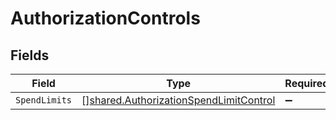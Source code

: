 # AuthorizationControls


## Fields

| Field                                                                                                   | Type                                                                                                    | Required                                                                                                | Description                                                                                             | Example                                                                                                 |
| ------------------------------------------------------------------------------------------------------- | ------------------------------------------------------------------------------------------------------- | ------------------------------------------------------------------------------------------------------- | ------------------------------------------------------------------------------------------------------- | ------------------------------------------------------------------------------------------------------- |
| `SpendLimits`                                                                                           | [][shared.AuthorizationSpendLimitControl](../../../pkg/models/shared/authorizationspendlimitcontrol.md) | :heavy_minus_sign:                                                                                      | N/A                                                                                                     | [{"amount":10000,"duration":"transaction"}]                                                             |